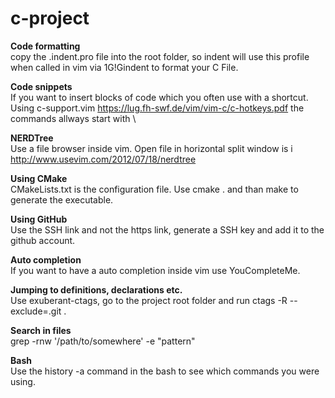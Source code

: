 # c-project

<b>Code formatting</b><br>
copy the .indent.pro file into the root folder, so indent will use this profile when called in vim via 1G!Gindent to format your C File.

<b>Code snippets</b><br>
If you want to insert blocks of code which you often use with a shortcut. Using c-support.vim https://lug.fh-swf.de/vim/vim-c/c-hotkeys.pdf the commands allways start with \

<b>NERDTree</b><br>
Use a file browser inside vim. Open file in horizontal split window is i
http://www.usevim.com/2012/07/18/nerdtree

<b>Using CMake</b><br>
CMakeLists.txt is the configuration file. Use cmake . and than make to generate the executable.

<b>Using GitHub</b><br>
Use the SSH link and not the https link, generate a SSH key and add it to the github account.

<b>Auto completion</b><br>
If you want to have a auto completion inside vim use YouCompleteMe.

<b>Jumping to definitions, declarations etc.</b><br>
Use exuberant-ctags, go to the project root folder and run ctags -R --exclude=.git .

<b>Search in files</b><br>
grep -rnw '/path/to/somewhere' -e "pattern"

<b>Bash</b><br>
Use the history -a command in the bash to see which commands you were using.
